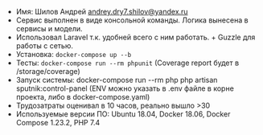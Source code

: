 - Имя: Шилов Андрей andrey.dry7.shilov@yandex.ru
- Сервис выполнен в виде консольной команды. Логика вынесена в сервисы и модели.
- Использовал Laravel т.к. удобней всего с ним работать. + Guzzle для работы с сетью.
- Установка: ```docker-compose up --b```
- Тесты: ```docker-compose run --rm phpunit``` (Coverage report будет в /storage/coverage)
- Запуск системы: docker-compose run --rm php php artisan sputnik:control-panel (ENV можно указать в .env файле в корне проекта, либо в docker-compose.yaml)
- Трудозатраты оценивал в 10 часов, реально вышло >30
- Используемые версии ПО: Ubuntu 18.04, Docker 18.06, Docker Compose 1.23.2, PHP 7.4
